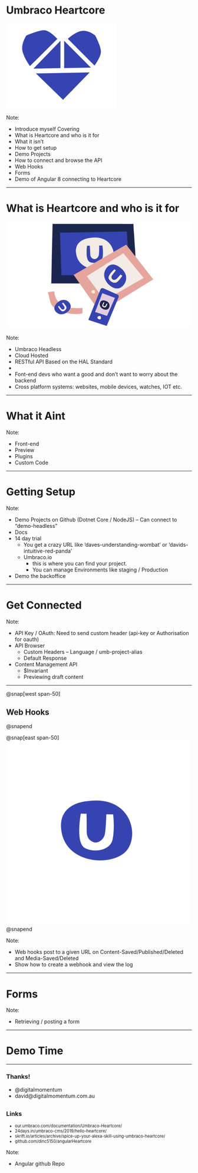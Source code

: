 # Umbraco Heartcore

![IMAGE](assets/img/u_heartcore_heart_blue-01.png)

Note:
- Introduce myself
Covering
-	What is Heartcore and who is it for
-	What it isn’t
-	How to get setup
-	Demo Projects
-	How to connect and browse the API
-	Web Hooks
-	Forms
-	Demo of Angular 8 connecting to Heartcore

---

# What is Heartcore and who is it for

![IMAGE](assets/img/heartcore_omnichannel_alpha.gif)

Note:
-	Umbraco Headless
-	Cloud Hosted
-	RESTful API Based on the HAL Standard
-	 
-	Font-end devs who want a good and don’t want to worry about the backend
-	Cross platform systems: websites, mobile devices, watches, IOT etc.

---
# What it Aint

Note:
-	Front-end
-	Preview
-	Plugins
-	Custom Code

---
# Getting Setup

Note:
-	Demo Projects on Github (Dotnet Core / NodeJS) – Can connect to “demo-headless”
-	Docs
-	14 day trial
    - You get a crazy URL like ‘daves-understanding-wombat’ or ‘davids-intuitive-red-panda’
    - Umbraco.io
        - this is where you can find your project.
        - You can manage Environments like staging / Production
-	Demo the backoffice

---

# Get Connected

Note:
-	API Key / OAuth: Need to send custom header (api-key or Authorisation for oauth)
-	API Browser
    - Custom Headers – Language / umb-project-alias 
    - Default Response
-	Content Management API
    - $Invariant
    - Previewing draft content

---

@snap[west span-50]
##  Web Hooks
@snapend

@snap[east span-50]
![Image](assets/img/heartcore_ani_for_light_bg_once.gif)
@snapend



Note:
-	Web hooks post to a given URL on Content-Saved/Published/Deleted and Media-Saved/Deleted
-	Show how to create a webhook and view the log

---
# Forms

Note:
-	Retrieving / posting a form

---
# Demo Time


---
### Thanks!
<ul style="margin-bottom:30px;">
<li>@digitalmomentum</li>
<li>david@digitalmomentum.com.au</li>
</ul>


### Links

<ul>
<li style="font-size:80%">our.umbraco.com/documentation/Umbraco-Heartcore/</li>
<li style="font-size:80%">24days.in/umbraco-cms/2019/hello-heartcore/</li>
<li style="font-size:80%">skrift.io/articles/archive/spice-up-your-alexa-skill-using-umbraco-heartcore/</li>
<li style="font-size:80%">github.com/dinc5150/angularHeartcore</li>
</ul>

Note:
 - Angular github Repo